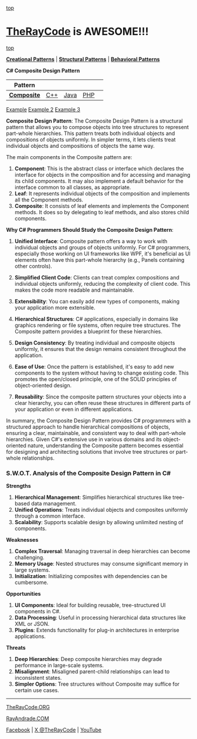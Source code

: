 [top](../README.md)

# [TheRayCode](../../../README.md) is AWESOME!!!

[top](../README.md)

**[Creational Patterns](../README.md)** | **[Structural Patterns](../../Structural/README.md)** | **[Behavioral Patterns](../../Behavioral/README.md)**

**C# Composite Design Pattern**

|Pattern|   |   |   |   |
|---|---|---|---|---|
| [**Composite**](README.md) | [C++](../../../CPP/Structural/Composite/README.md) | [Java](../../../Java/Structural/Composite/README.md) | [PHP](../../../PHP/Structural/Composite/README.md) |

[Example](./Example/README.md)  [Example 2](./Example2/README.md)  [Example 3](./Example3/README.md)  

**Composite Design Pattern**:
The Composite Design Pattern is a structural pattern that allows you to compose objects into tree structures to represent part-whole hierarchies. This pattern treats both individual objects and compositions of objects uniformly. In simpler terms, it lets clients treat individual objects and compositions of objects the same way.

The main components in the Composite pattern are:
1. **Component**: This is the abstract class or interface which declares the interface for objects in the composition and for accessing and managing its child components. It may also implement a default behavior for the interface common to all classes, as appropriate.
2. **Leaf**: It represents individual objects of the composition and implements all the Component methods.
3. **Composite**: It consists of leaf elements and implements the Component methods. It does so by delegating to leaf methods, and also stores child components.

**Why C# Programmers Should Study the Composite Design Pattern**:
1. **Unified Interface**: Composite pattern offers a way to work with individual objects and groups of objects uniformly. For C# programmers, especially those working on UI frameworks like WPF, it's beneficial as UI elements often have this part-whole hierarchy (e.g., Panels containing other controls).

2. **Simplified Client Code**: Clients can treat complex compositions and individual objects uniformly, reducing the complexity of client code. This makes the code more readable and maintainable.

3. **Extensibility**: You can easily add new types of components, making your application more extensible.

4. **Hierarchical Structures**: C# applications, especially in domains like graphics rendering or file systems, often require tree structures. The Composite pattern provides a blueprint for these hierarchies.

5. **Design Consistency**: By treating individual and composite objects uniformly, it ensures that the design remains consistent throughout the application.

6. **Ease of Use**: Once the pattern is established, it's easy to add new components to the system without having to change existing code. This promotes the open/closed principle, one of the SOLID principles of object-oriented design.

7. **Reusability**: Since the composite pattern structures your objects into a clear hierarchy, you can often reuse these structures in different parts of your application or even in different applications.

In summary, the Composite Design Pattern provides C# programmers with a structured approach to handle hierarchical compositions of objects, ensuring a clear, maintainable, and consistent way to deal with part-whole hierarchies. Given C#'s extensive use in various domains and its object-oriented nature, understanding the Composite pattern becomes essential for designing and architecting solutions that involve tree structures or part-whole relationships.

### **S.W.O.T. Analysis of the Composite Design Pattern in C#**

**Strengths**  
1. **Hierarchical Management**: Simplifies hierarchical structures like tree-based data management.  
2. **Unified Operations**: Treats individual objects and composites uniformly through a common interface.  
3. **Scalability**: Supports scalable design by allowing unlimited nesting of components.

**Weaknesses**  
1. **Complex Traversal**: Managing traversal in deep hierarchies can become challenging.  
2. **Memory Usage**: Nested structures may consume significant memory in large systems.  
3. **Initialization**: Initializing composites with dependencies can be cumbersome.

**Opportunities**  
1. **UI Components**: Ideal for building reusable, tree-structured UI components in C#.  
2. **Data Processing**: Useful in processing hierarchical data structures like XML or JSON.  
3. **Plugins**: Extends functionality for plug-in architectures in enterprise applications.

**Threats**  
1. **Deep Hierarchies**: Deep composite hierarchies may degrade performance in large-scale systems.  
2. **Misalignment**: Misaligned parent-child relationships can lead to inconsistent states.  
3. **Simpler Options**: Tree structures without Composite may suffice for certain use cases.

---



[TheRayCode.ORG](https://www.TheRayCode.org)

[RayAndrade.COM](https://www.RayAndrade.com)

[Facebook](https://www.facebook.com/TheRayCode/) | [X @TheRayCode](https://www.x.com/TheRayCode/) | [YouTube](https://www.youtube.com/TheRayCode/)

